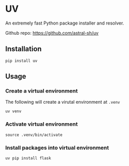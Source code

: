 # UV

An extremely fast Python package installer and resolver.

Github repo: https://github.com/astral-sh/uv

## Installation

```shell
pip install uv
```

## Usage

### Create a virtual environment

The following will create a virutal environment at `.venv`

```shell
uv venv
```

### Activate virtual environment

```shell
source .venv/bin/activate 
```

### Install packages into virtual environment
```shell
uv pip install flask
```
